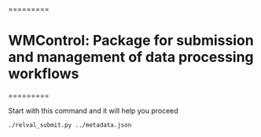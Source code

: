 
=========
# WMControl: Package for submission and management of data processing workflows
=========

Start with this command and it will help you proceed
```
./relval_submit.py ../metadata.json
```


